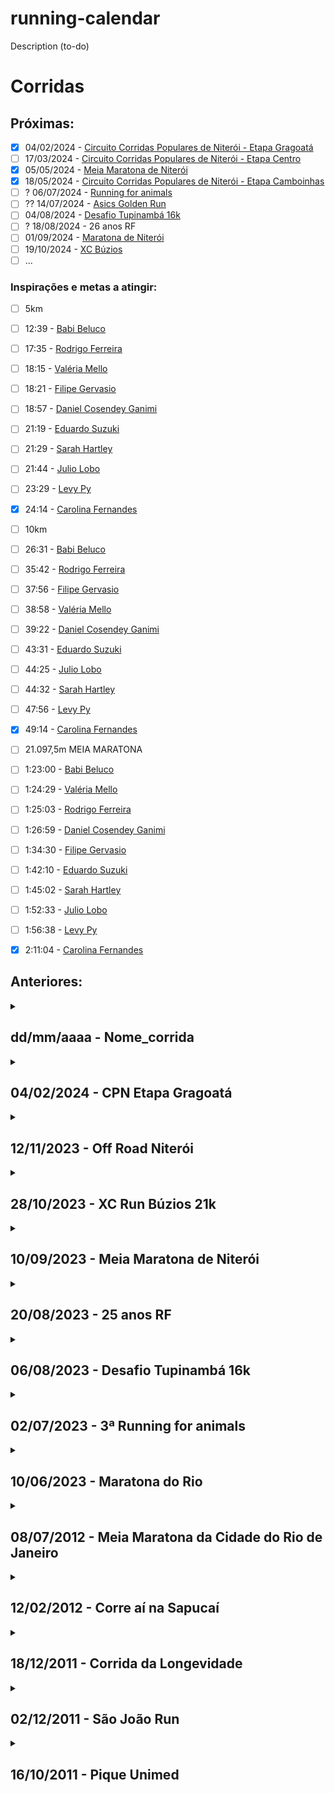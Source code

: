 # running-calendar

<!--
     Seguindo: https://docs.github.com/en/get-started/quickstart/github-flow
     Fazendo nova branch e adicionando as alterações
         git pull // para puxar tudo que foi atualizado no servidor
         git checkout -b nova-branch // para criar uma nova branch copiando a atual
         git add -A
         git commit -m "Corrigidos erros de digitação na documentação"
         git status
         git push --set-upstream origin nova-branch
         Abrir o pull request

     Fazendo update em atualização
         git pull // para puxar tudo que foi atualizado no servidor
         git add -A
         git commit -m "Corrigidos erros de digitação na documentação"
         git push
-->

Description (to-do)

# Corridas
## Próximas:

 - [x] 04/02/2024 - [Circuito Corridas Populares de Niterói - Etapa Gragoatá](https://circuitocpn.com.br/)
 - [ ] 17/03/2024 - [Circuito Corridas Populares de Niterói - Etapa Centro](https://circuitocpn.com.br/)
 - [x] 05/05/2024 - [Meia Maratona de Niterói](https://www.meiamaratonadeniteroi.com.br)
 - [x] 18/05/2024 - [Circuito Corridas Populares de Niterói - Etapa Camboinhas](https://circuitocpn.com.br/)
 - [ ] ? 06/07/2024 - [Running for animals](https://mercyforanimals.org.br/running-for-animals/)
 - [ ] ?? 14/07/2024 - [Asics Golden Run](https://asicsgoldenrun.com.br/rio-de-janeiro-2024/)
 - [ ] 04/08/2024 - [Desafio Tupinambá 16k](https://www.nit2sports.com.br/event/desafiotupinamba/)
 - [ ] ? 18/08/2024 - 26 anos RF
 - [ ] 01/09/2024 - [Maratona de Niterói](https://maratonadeniteroi.com.br/)
 - [ ] 19/10/2024 - [XC Búzios](https://www.xcrun.com.br)
 - [ ] ...

[//]: # ( 02/06/2024 - Maratona do Rio-https://maratonadorio.com.br/ )
[//]: # ( 18/08/2024 - A Muralha Up and Down Marathon – Percurso UP-https://www.amuralha.com.br/ )
[//]: # ( teste )
[//]: # ( * )

### Inspirações e metas a atingir:

 - [ ] 5km
 - [ ] 12:39 - [Babi Beluco](https://www.strava.com/athletes/10194365)
 - [ ] 17:35 - [Rodrigo Ferreira](https://www.strava.com/athletes/2274221)
 - [ ] 18:15 - [Valéria Mello](https://www.strava.com/athletes/72144448)
 - [ ] 18:21 - [Filipe Gervasio](https://www.strava.com/athletes/14341590)
 - [ ] 18:57 - [Daniel Cosendey Ganimi](https://www.strava.com/athletes/46487569)
 - [ ] 21:19 - [Eduardo Suzuki](https://www.strava.com/athletes/4310617)
 - [ ] 21:29 - [Sarah Hartley](https://www.strava.com/athletes/30182153)
 - [ ] 21:44 - [Julio Lobo](https://www.strava.com/athletes/1839208)
 - [ ] 23:29 - [Levy Py](https://www.strava.com/athletes/15243537)
 - [x] 24:14 - [Carolina Fernandes](https://www.strava.com/athletes/117430251)

 - [ ] 10km
 - [ ] 26:31 - [Babi Beluco](https://www.strava.com/athletes/10194365)
 - [ ] 35:42 - [Rodrigo Ferreira](https://www.strava.com/athletes/2274221)
 - [ ] 37:56 - [Filipe Gervasio](https://www.strava.com/athletes/14341590)
 - [ ] 38:58 - [Valéria Mello](https://www.strava.com/athletes/72144448)
 - [ ] 39:22 - [Daniel Cosendey Ganimi](https://www.strava.com/athletes/46487569)
 - [ ] 43:31 - [Eduardo Suzuki](https://www.strava.com/athletes/4310617)
 - [ ] 44:25 - [Julio Lobo](https://www.strava.com/athletes/1839208)
 - [ ] 44:32 - [Sarah Hartley](https://www.strava.com/athletes/30182153)
 - [ ] 47:56 - [Levy Py](https://www.strava.com/athletes/15243537)
 - [x] 49:14 - [Carolina Fernandes](https://www.strava.com/athletes/117430251)

 - [ ] 21.097,5m MEIA MARATONA
 - [ ] 1:23:00 - [Babi Beluco](https://www.strava.com/athletes/10194365)
 - [ ] 1:24:29 - [Valéria Mello](https://www.strava.com/athletes/72144448)
 - [ ] 1:25:03 - [Rodrigo Ferreira](https://www.strava.com/athletes/2274221)
 - [ ] 1:26:59 - [Daniel Cosendey Ganimi](https://www.strava.com/athletes/46487569)
 - [ ] 1:34:30 - [Filipe Gervasio](https://www.strava.com/athletes/14341590)
 - [ ] 1:42:10 - [Eduardo Suzuki](https://www.strava.com/athletes/4310617)
 - [ ] 1:45:02 - [Sarah Hartley](https://www.strava.com/athletes/30182153)
 - [ ] 1:52:33 - [Julio Lobo](https://www.strava.com/athletes/1839208)
 - [ ] 1:56:38 - [Levy Py](https://www.strava.com/athletes/15243537)
 - [x] 2:11:04 - [Carolina Fernandes](https://www.strava.com/athletes/117430251)

## Anteriores:

<details>
  <summary>
    <h2>
      dd/mm/aaaa - Nome_corrida
    </h2>
  </summary>
  
  - Data: 
  - Distância: 
  - Tempo:
     * Bruto: 
     * Líquido: 
     * Ritmo por Km: 
  - Colocação:
     * Geral: 
     * Por Categoria: 
     * Categoria: 
  - Número de peito: 
  - Equipe: 
  - Strava: 

  ### Marcas
  PB / WR / OR
</details>

<details>
  <summary>
    <h2>
      04/02/2024 - CPN Etapa Gragoatá
    </h2>
  </summary>
  
  - Data: 04/02/2024
  - Distância: 10 Km
  - Tempo:
     * Bruto: 00:47:10
     * Líquido: 00:47:08
     * Ritmo por Km: 04:43
  - Colocação:
     * Geral: 46 / 185
     * Por Categoria: 4 / 21
     * Categoria: M3539
  - Número de peito: 1322
  - Equipe: RF SPORTS
  - Strava: https://www.strava.com/activities/10693377768

  ### Marcas
  PB / WR / OR
</details>

<details>
  <summary>
    <h2>
      12/11/2023 - Off Road Niterói
    </h2>
  </summary>
  
  - Data: 12/11/2023
  - Distância: 21,095 Km
  - Tempo:
     * Bruto: 2:29:31.28
     * Líquido: 2:29:09.83
     * Ritmo por Km: 07:06
  - Colocação:
     * Geral: 42
     * Por Categoria: 10 / 16
     * Categoria: M3039
  - Número de peito: 2021
  - Equipe: RF SPORTS
  - Strava: https://www.strava.com/activities/10205640006

  ### Marcas
  PB / WR / OR
</details>

<details>
  <summary>
    <h2>
      28/10/2023 - XC Run Búzios 21k
    </h2>
  </summary>
  
  - Data: 28/10/2023
  - Distância: 21,095 Km
  - Tempo:
       | **Trecho** |  **Tempo** | **Posição** |
       |:----------:|:----------:|:-----------:|
       | Levy - 1   | 1:07:38.21 |      89     |
       | Levy - 2   | 1:39:18.34 |     163     |
       | Nanci - 3  | 0:59:17.87 |      92     |
       | Nanci - 4  | 1:25:57.69 |     115     | 
  - Colocação:
     * Geral: 
     * Por Categoria: 
     * Categoria: 
  - Número de peito: 2029
  - Equipe: 
  - Strava: https://www.strava.com/activities/10118412525

  ### Marcas
  PB / WR / OR
</details>

<details>
  <summary>
    <h2>
      10/09/2023 - Meia Maratona de Niterói
    </h2>
  </summary>
  
  - Data: 10/09/2023
  - Distância: 21,095 Km
  - Tempo:
     * Bruto: 1:57:42.14
     * Líquido: 1:57:03.83
     * Ritmo por Km: 05:36
  - Colocação:
     * Geral: 309
     * Por Categoria: 84 / 178
     * Categoria: M3039
  - Número de peito: 2338
  - Equipe: RF SPORTS
  - Strava: https://www.strava.com/activities/9820929740

  ### Marcas
  PB / WR / OR
</details>

<details>
  <summary>
    <h2>
      20/08/2023 - 25 anos RF
    </h2>
  </summary>
  
  - Data: 20/08/2023
  - Distância: 5 km
  - Tempo:
     * Bruto: 00:26:11
     * Líquido: 00:26:11
     * Ritmo por Km: 05:12
  - Colocação:
     * Geral: -
     * Por Categoria: -
     * Categoria: -
  - Número de peito: 61
  - Equipe: RF SPORTS
  - Strava: https://www.strava.com/activities/9684573669

  ### Marcas
  PB / WR / OR
</details>

<details>
  <summary>
    <h2>
      06/08/2023 - Desafio Tupinambá 16k
    </h2>
  </summary>
  
  - Data: 06/08/2023
  - Distância: 16 km
  - Tempo:
     * Bruto: 02:33:59
     * Líquido: 02:33:45
     * Ritmo por Km: 09:36
  - Colocação:
     * Geral: 64 / 124
     * Por Categoria: 18 / 28
     * Categoria: M3039
  - Número de peito: 1058
  - Equipe: RF SPORTS
</details>

<details>
  <summary>
    <h2>
      02/07/2023 - 3ª Running for animals
    </h2>
  </summary>
  
  - Data: 02/07/2023
  - Distância: 10 Km
  - Tempo:
     * Bruto: 00:47:04
     * Líquido: 00:47:04
     * Ritmo por Km: 04:42
  - Colocação:
     * Geral: 20
     * Por Categoria: Terceiro
     * Categoria: M3539
  - Número de peito: 1112
  - Equipe: Vegrun
</details>

<details>
  <summary>
    <h2>
      10/06/2023 - Maratona do Rio
    </h2>
  </summary>
  
  - Data: 10/06/2023
  - Distância: 21,095 Km
  - Tempo:
     * Bruto: 02:34:17
     * Líquido: 01:58:19
     * Ritmo por Km: 05:36
  - Colocação:
     * Geral: 3090
     * Por Categoria: 693
     * Categoria:
  - Número de peito: 22918
  - Equipe: -
</details>

<details>
  <summary>
    <h2>
      08/07/2012 - Meia Maratona da Cidade do Rio de Janeiro
    </h2>
  </summary>
  
  - Data: 08/07/2012
  - Distância: 21,095 Km
  - Tempo:
     * Bruto: 03:16:29
     * Líquido: 02:38:18
     * Ritmo por Km: 07:30:00
  - Colocação:
     * Geral: 3469
     * Por Categoria: 318
     * Categoria: M2529
  - Número de peito: 10803
  - Equipe: -
</details>

<details>
  <summary>
    <h2>
      12/02/2012 - Corre aí na Sapucaí
    </h2>
  </summary>
  
  - Data: 12/02/2012
  - Distância: 5,0 Km
  - Tempo:
     * Bruto: 00:22:05
     * Líquido: 00:21:43
     * Ritmo por Km: 04:20:00
  - Colocação:
     * Geral: 42
     * Por Categoria: 5
     * Categoria: M2529 (Me cadastraram errado ://)
  - Número de peito: 547
  - Equipe: SVB
</details>

<details>
  <summary>
    <h2>
      18/12/2011 - Corrida da Longevidade
    </h2>
  </summary>
  
  - Data: 18/12/2011
  - Distância: 6km
  - Tempo:
     * Bruto: 00:35:10
     * Líquido: 00:30:43
     * Ritmo por Km: 05:07:00
  - Colocação:
     * Geral: 364
     * Por Categoria: 16
     * Categoria: M2024
  - Número de peito: 1569
  - Equipe: VEGETARIANOS
</details>

<details>
  <summary>
    <h2>
      02/12/2011 - São João Run
    </h2>
  </summary>
  
  - Data: 02/12/2011
  - Distância: -
  - Tempo:
     * Bruto: -
     * Líquido: -
     * Ritmo por Km: -
  - Colocação:
     * Geral: -
     * Por Categoria: Segundo
     * Categoria: -
  - Número de peito: 347
  - Equipe: 
</details>

<details>
  <summary>
    <h2>
      16/10/2011 - Pique Unimed
    </h2>
  </summary>
  
  - Data: 16/10/2011
  - Distância: 9 Km
  - Tempo:
     * Bruto: -
     * Líquido: 00:52:53
     * Ritmo por Km: 5:53 min/km
  - Colocação:
     * Geral: -
     * Por Categoria: -
     * Categoria: -
  - Número de peito: -
  - Equipe: -
</details>
